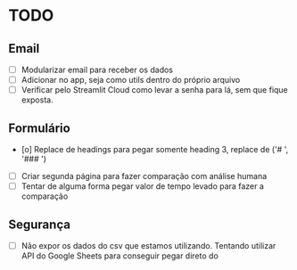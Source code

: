 # TODO

## Email
- [ ] Modularizar email para receber os dados
- [ ] Adicionar no app, seja como utils dentro do próprio arquivo
- [ ] Verificar pelo Streamlit Cloud como levar a senha para lá, sem que fique exposta.

## Formulário
- [o] Replace de headings para pegar somente heading 3, replace de ('# ', '### ')
- [ ] Criar segunda página para fazer comparação com análise humana
- [ ] Tentar de alguma forma pegar valor de tempo levado para fazer a comparação

## Segurança
- [ ] Não expor os dados do csv que estamos utilizando. Tentando utilizar API do Google Sheets para conseguir pegar direto do 